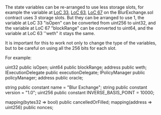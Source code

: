 The state variables can be re-arranged to use less storage slots, for example the variable at [LoC 33](https://github.com/code-423n4/2022-10-blur/blob/2fdaa6e13b544c8c11d1c022a575f16c3a72e3bf/contracts/BlurExchange.sol#L33), [LoC 63](https://github.com/code-423n4/2022-10-blur/blob/2fdaa6e13b544c8c11d1c022a575f16c3a72e3bf/contracts/BlurExchange.sol#L63), [LoC 67](https://github.com/code-423n4/2022-10-blur/blob/2fdaa6e13b544c8c11d1c022a575f16c3a72e3bf/contracts/BlurExchange.sol#L67) on the BlurExchange.sol contract uses 3 storage slots. But they can be arranged to use 1, the variable at LoC 33 "isOpen" can be converted from uint256 to uint32, and the variable at LoC 67 "blockRange" can be converted to uint64, and the variable at LoC 63 ''weth" it stays the same.  

It is important for this to work not only to change the type of the variables, but to be careful on using all the 256 bits for each slot.

For example:

uint32 public isOpen;
uint64 public blockRange;
address public weth;
IExecutionDelegate public executionDelegate;
IPolicyManager public policyManager;
address public oracle;

string public constant name = "Blur Exchange";
string public constant version = "1.0";
uint256 public constant INVERSE_BASIS_POINT = 10000;

mapping(bytes32 => bool) public cancelledOrFilled;
mapping(address => uint256) public nonces;